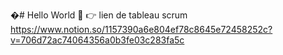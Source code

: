 �# Hello World 👋
👉 lien de tableau scrum  https://www.notion.so/1157390a6e804ef78c8645e72458252c?v=706d72ac74064356a0b3fe03c283fa5c
